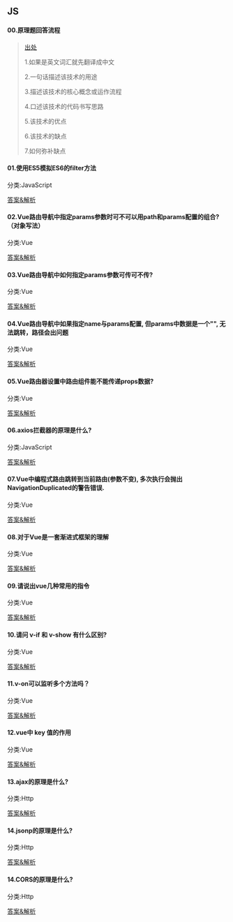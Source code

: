## JS
#### 00.原理题回答流程


> [出处](https://www.zhihu.com/question/64764473)
> 
> 1.如果是英文词汇就先翻译成中文
>
>2.一句话描述该技术的用途
>
>3.描述该技术的核心概念或运作流程
>
>4.口述该技术的代码书写思路
>
>5.该技术的优点
>
>6.该技术的缺点
>
>7.如何弥补缺点


#### 01.使用ES5模拟ES6的filter方法

分类:JavaScript

[答案&解析](https://github.com/aotushi/JS-point/issues/1#issue-793455964)

#### 02.Vue路由导航中指定params参数时可不可以用path和params配置的组合?（对象写法）

分类:Vue

[答案&解析](https://github.com/aotushi/JS-point/issues/2)

#### 03.Vue路由导航中如何指定params参数可传可不传?

分类:Vue

[答案&解析](https://github.com/aotushi/JS-point/issues/3)

#### 04.Vue路由导航中如果指定name与params配置, 但params中数据是一个"", 无法跳转，路径会出问题

分类:Vue

[答案&解析](https://github.com/aotushi/JS-point/issues/3)

#### 05.Vue路由器设置中路由组件能不能传递props数据?

分类:Vue

[答案&解析](https://github.com/aotushi/JS-point/issues/5)

#### 06.axios拦截器的原理是什么?

分类:JavaScript

[答案&解析](https://github.com/aotushi/JS-point/issues/6)

#### 07.Vue中编程式路由跳转到当前路由(参数不变), 多次执行会抛出NavigationDuplicated的警告错误.

分类:Vue

[答案&解析](https://github.com/aotushi/JS-point/issues/7)

#### 08.对于Vue是一套渐进式框架的理解

分类:Vue

[答案&解析](https://github.com/aotushi/JS-point/issues/8)

#### 09.请说出vue几种常用的指令

分类:Vue

[答案&解析](https://github.com/aotushi/JS-point/issues/9)

#### 10.请问 v-if 和 v-show 有什么区别?

分类:Vue

[答案&解析](https://github.com/aotushi/JS-point/issues/10)

#### 11.v-on可以监听多个方法吗？

分类:Vue

[答案&解析](https://github.com/aotushi/JS-point/issues/11)

#### 12.vue中 key 值的作用

分类:Vue

[答案&解析](https://github.com/aotushi/JS-point/issues/12)

#### 13.ajax的原理是什么?

分类:Http

[答案&解析](https://github.com/aotushi/JS-point/issues/13)

#### 14.jsonp的原理是什么?

分类:Http

[答案&解析](https://github.com/aotushi/JS-point/issues/14)

#### 14.CORS的原理是什么?

分类:Http

[答案&解析](https://github.com/aotushi/JS-point/issues/15)

